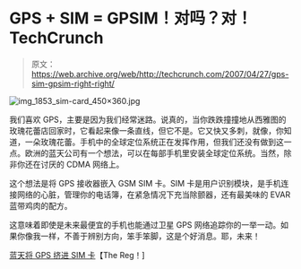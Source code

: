 # GPS + SIM = GPSIM！对吗？对！TechCrunch

> 原文：<https://web.archive.org/web/http://techcrunch.com/2007/04/27/gps-sim-gpsim-right-right/>

![img_1853_sim-card_450×360.jpg](img/1c1b7d3daa85f6bc5fe1120386158367.png)

我们喜欢 GPS，主要是因为我们经常迷路。说真的，当你跌跌撞撞地从西雅图的玫瑰花蕾店回家时，它看起来像一条直线，但它不是。它又快又多刺，就像，你知道，一朵玫瑰花蕾。手机中的全球定位系统正在发挥作用，但我们还没有做到这一点。欧洲的蓝天公司有一个想法，可以在每部手机里安装全球定位系统。当然，除非你还在讨厌的 CDMA 网络上。

这个想法是将 GPS 接收器嵌入 GSM SIM 卡。SIM 卡是用户识别模块，是手机连接网络的心脏，管理你的电话簿，在紧急情况下充当除颤器，还有最美味的 EVAR 蓝带鸡肉的配方。

这意味着即使是未来最便宜的手机也能通过卫星 GPS 网络追踪你的一举一动。如果你像我一样，不善于辨别方向，笨手笨脚，这是个好消息。耶，未来！

[蓝天将 GPS 挤进 SIM 卡](https://web.archive.org/web/20140311001823/http://www.theregister.com/2007/04/26/gps_sim/)【The Reg！]